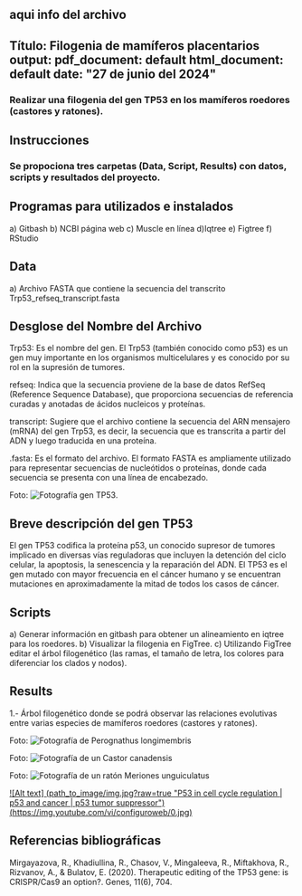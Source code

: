 aqui info del archivo
---
Título: Filogenia de mamíferos placentarios
output:
  pdf_document: default
  html_document: default
date: "27 de junio del 2024"
---
### Realizar una filogenia del gen TP53 en los mamíferos roedores (castores y ratones).

## Instrucciones
### Se propociona tres carpetas (Data, Script, Results) con datos, scripts y resultados del proyecto.


## Programas para utilizados e instalados
a) Gitbash
b) NCBI página web
c) Muscle en línea
d)Iqtree
e) Figtree
f) RStudio

## Data

a) Archivo FASTA que contiene la secuencia del transcrito Trp53_refseq_transcript.fasta

## Desglose del Nombre del Archivo

Trp53: Es el nombre del gen. El Trp53 (también conocido como p53) es un gen muy importante en los organismos multicelulares y es conocido por su rol en la supresión de tumores.

refseq: Indica que la secuencia proviene de la base de datos RefSeq (Reference Sequence Database), que proporciona secuencias de referencia curadas y anotadas de ácidos nucleicos y proteínas.

transcript: Sugiere que el archivo contiene la secuencia del ARN mensajero (mRNA) del gen Trp53, es decir, la secuencia que es transcrita a partir del ADN y luego traducida en una proteína.

.fasta: Es el formato del archivo. El formato FASTA es ampliamente utilizado para representar secuencias de nucleótidos o proteínas, donde cada secuencia se presenta con una línea de encabezado.

Foto: ![Fotografía gen TP53](https://upload.wikimedia.org/wikipedia/commons/thumb/b/bb/P53.png/800px-P53.png).

## Breve descripción del gen TP53

El gen TP53 codifica la proteína p53, un conocido supresor de tumores implicado en diversas vías reguladoras que incluyen la detención del ciclo celular, la apoptosis, la senescencia y la reparación del ADN. El TP53 es el gen mutado con mayor frecuencia en el cáncer humano y se encuentran mutaciones en aproximadamente la mitad de todos los casos de cáncer.

## Scripts

a) Generar información en gitbash para obtener un alineamiento en iqtree para los roedores.
b) Visualizar la filogenia en FigTree.
c) Utilizando FigTree editar el árbol filogenético (las ramas, el tamaño de letra, los colores para diferenciar los clados y nodos).


## Results

1.- Árbol filogenético donde se podrá observar las relaciones evolutivas entre varias especies de mamíferos roedores (castores y ratones). 
  

Foto: ![Fotografía de Perognathus longimembris](https://s3.animalia.bio/animals/photos/full/1.25x1/1280px-endangered-pacific-pocket-mouse-in-new-home-283572502107629.webp)


Foto: ![Fotografía de un Castor canadensis](https://inaturalist-open-data.s3.amazonaws.com/photos/58706514/medium.jpg) 


Foto: ![Fotografía de un ratón Meriones unguiculatus](https://inaturalist-open-data.s3.amazonaws.com/photos/277034312/medium.jpg) 

 
[![Alt text] (path_to_image/img.jpg?raw=true "P53 in cell cycle regulation | p53 and cancer | p53 tumor suppressor")(https://img.youtube.com/vi/configuroweb/0.jpg)](https://https://www.youtube.com/watch?v=Y7KEQQXZxwo)


## Referencias bibliográficas

Mirgayazova, R., Khadiullina, R., Chasov, V., Mingaleeva, R., Miftakhova, R., Rizvanov, A., & Bulatov, E. (2020). Therapeutic editing of the TP53 gene: is CRISPR/Cas9 an option?. Genes, 11(6), 704.


